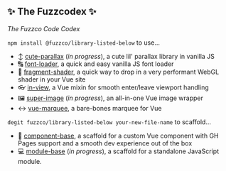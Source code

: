 ## ✨ The Fuzzcodex ✨

_The Fuzzco Code Codex_

`npm install @fuzzco/library-listed-below` to use...

-   ↕️ [cute-parallax](https://github.com/fuzzco/cute-parallax) (_in progress_), a cute lil' parallax library in vanilla JS
-   🔠 [font-loader](https://github.com/fuzzco/font-loader), a quick and easy vanilla JS font loader
-   🎨 [fragment-shader](https://github.com/fuzzco/fragment-shader), a quick way to drop in a very performant WebGL shader in your Vue site
-   👓 [in-view](https://github.com/fuzzco/in-view), a Vue mixin for smooth enter/leave viewport handling
-   🖼️ [super-image](https://github.com/fuzzco/super-image) (_in progress_), an all-in-one Vue image wrapper
-   ↔️ [vue-marquee](https://github.com/fuzzco/vue-marquee), a bare-bones marquee for Vue

`degit fuzzco/library-listed-below your-new-file-name` to scaffold...

-   🖖 [component-base](https://github.com/fuzzco/component-base), a scaffold for a custom Vue component with GH Pages support and a smooth dev experience out of the box
-   💻 [module-base](https://github.com/fuzzco/module-base) (_in progress_), a scaffold for a standalone JavaScript module.

